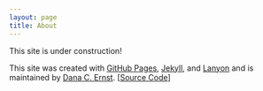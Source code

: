 ```yaml
---
layout: page
title: About
---
```


<p class="message">
  This site is under construction!
</p>

This site was created with [GitHub Pages](https://pages.github.com), [Jekyll](http://jekyllrb.com), and [Lanyon](http://lanyon.getpoole.com) and is maintained by [Dana C. Ernst](http://danaernst.com). [[Source Code](https://github.com/dcernst/CalculusApplets)]
